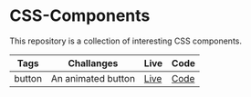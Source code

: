 # CSS-Components

This repository is a collection of interesting CSS components.



| Tags  | Challanges | Live|  Code|
| --- | -- |  -- | --  |
| button|  An animated button | [Live](/#) | [Code](/#) |


